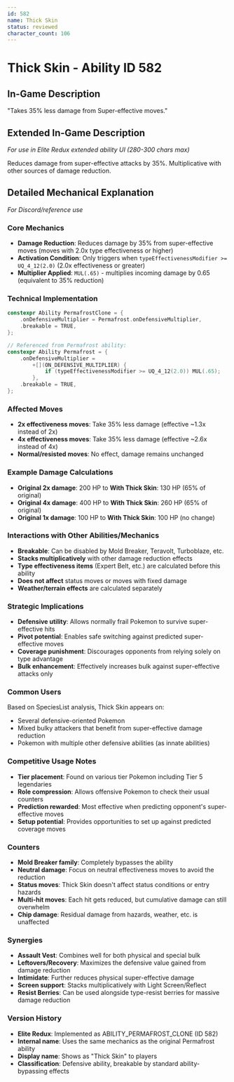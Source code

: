 ```yaml
---
id: 582
name: Thick Skin
status: reviewed
character_count: 106
---
```


# Thick Skin - Ability ID 582

## In-Game Description
"Takes 35% less damage from Super-effective moves."

## Extended In-Game Description
*For use in Elite Redux extended ability UI (280-300 chars max)*

Reduces damage from super-effective attacks by 35%. Multiplicative with other sources of damage reduction.

## Detailed Mechanical Explanation
*For Discord/reference use*

### Core Mechanics
- **Damage Reduction**: Reduces damage by 35% from super-effective moves (moves with 2.0x type effectiveness or higher)
- **Activation Condition**: Only triggers when `typeEffectivenessModifier >= UQ_4_12(2.0)` (2.0x effectiveness or greater)
- **Multiplier Applied**: `MUL(.65)` - multiplies incoming damage by 0.65 (equivalent to 35% reduction)

### Technical Implementation
```cpp
constexpr Ability PermafrostClone = {
    .onDefensiveMultiplier = Permafrost.onDefensiveMultiplier,
    .breakable = TRUE,
};

// Referenced from Permafrost ability:
constexpr Ability Permafrost = {
    .onDefensiveMultiplier =
        +[](ON_DEFENSIVE_MULTIPLIER) {
            if (typeEffectivenessModifier >= UQ_4_12(2.0)) MUL(.65);
        },
    .breakable = TRUE,
};
```

### Affected Moves
- **2x effectiveness moves**: Take 35% less damage (effective ~1.3x instead of 2x)
- **4x effectiveness moves**: Take 35% less damage (effective ~2.6x instead of 4x)
- **Normal/resisted moves**: No effect, damage remains unchanged

### Example Damage Calculations
- **Original 2x damage**: 200 HP to **With Thick Skin**: 130 HP (65% of original)
- **Original 4x damage**: 400 HP to **With Thick Skin**: 260 HP (65% of original)
- **Original 1x damage**: 100 HP to **With Thick Skin**: 100 HP (no change)

### Interactions with Other Abilities/Mechanics
- **Breakable**: Can be disabled by Mold Breaker, Teravolt, Turboblaze, etc.
- **Stacks multiplicatively** with other damage reduction effects
- **Type effectiveness items** (Expert Belt, etc.) are calculated before this ability
- **Does not affect** status moves or moves with fixed damage
- **Weather/terrain effects** are calculated separately

### Strategic Implications
- **Defensive utility**: Allows normally frail Pokemon to survive super-effective hits
- **Pivot potential**: Enables safe switching against predicted super-effective moves
- **Coverage punishment**: Discourages opponents from relying solely on type advantage
- **Bulk enhancement**: Effectively increases bulk against super-effective attacks only

### Common Users
Based on SpeciesList analysis, Thick Skin appears on:
- Several defensive-oriented Pokemon
- Mixed bulky attackers that benefit from super-effective damage reduction
- Pokemon with multiple other defensive abilities (as innate abilities)

### Competitive Usage Notes
- **Tier placement**: Found on various tier Pokemon including Tier 5 legendaries
- **Role compression**: Allows offensive Pokemon to check their usual counters
- **Prediction rewarded**: Most effective when predicting opponent's super-effective moves
- **Setup potential**: Provides opportunities to set up against predicted coverage moves

### Counters
- **Mold Breaker family**: Completely bypasses the ability
- **Neutral damage**: Focus on neutral effectiveness moves to avoid the reduction
- **Status moves**: Thick Skin doesn't affect status conditions or entry hazards
- **Multi-hit moves**: Each hit gets reduced, but cumulative damage can still overwhelm
- **Chip damage**: Residual damage from hazards, weather, etc. is unaffected

### Synergies
- **Assault Vest**: Combines well for both physical and special bulk
- **Leftovers/Recovery**: Maximizes the defensive value gained from damage reduction
- **Intimidate**: Further reduces physical super-effective damage
- **Screen support**: Stacks multiplicatively with Light Screen/Reflect
- **Resist Berries**: Can be used alongside type-resist berries for massive damage reduction

### Version History
- **Elite Redux**: Implemented as ABILITY_PERMAFROST_CLONE (ID 582)
- **Internal name**: Uses the same mechanics as the original Permafrost ability
- **Display name**: Shows as "Thick Skin" to players
- **Classification**: Defensive ability, breakable by standard ability-bypassing effects